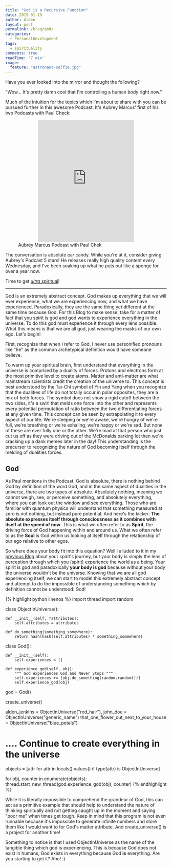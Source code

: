 ```yaml
---
title: "God is a Recursive Function"
date: 2019-01-19
author: Alden
layout: post
permalink: /blog/god/
categories:
  - PersonalDevelopment
tags:
  - spirituality
comments: true
readTime: '7 min'
image:
  feature: "astronaut-selfie.jpg"
---
```


Have you ever looked into the mirror and thought the following? 

"Wow... It's pretty damn cool that I'm controlling a human body
right now."

Much of the intuition for the topics which I'm about to share with you
can be pursued further in this awesome Podcast. It's Aubrey Marcus' first 
of his two Podcasts with Paul Check:

<figure>
<iframe style="margin:0px auto;display:block;" src="https://open.spotify.com/embed/episode/4FcYImor1QOkBYs1E4A2mH" width="300" height="380" frameborder="0" allowtransparency="true" allow="encrypted-media"></iframe>
   <figcaption>Aubrey Marcus Podcast with Paul Chek</figcaption>
</figure>


The conversation is absolute ear candy. While you're at it, consider giving
Aubrey's Podcast 5 stars! He
releases really high quality content every Wednesday, and I've been soaking up
what he puts out like a sponge for over a year now.

Time to get [_ultra_ spiritual](https://www.youtube.com/watch?v=1kDso5ElFRg)!

----

God is an extremely abstract concept. God makes up everything that we will
ever experience, what we are experiencing now, and what we have experienced.
Paradoxically, they are the same thing yet different at the same time because God.
For this Blog to make sense, take for a matter of fact that you spirit
is god and god wants to experience everything in the universe. To do this
god must experience it through every lens possible. What this means is that
we are all god, just wearing the masks of our own ego. Let's begin!

First, recognize that when I refer to God, I never use personified pronouns
like "he" as the common archetypical definition would have someone believe.

To warm up your spiritual brain, first understand that everything in the universe
is comprised by a duality of forces. Protons and electrons form at the most
primitive level to create atoms. Matter and anti-matter are what
mainstream scientists credit the creation of the universe to.
This concept is best understood by the Tai-Chi symbol of Yin and Yang
when you recognize that the dualities of life do not totally occur
in polar opposites, they are a mix of both forces. The symbol does not
show a rigid cutoff between the two sides, it's a swirl that melds
one force into the other and represents every potential permutation of
ratio between the two differentiating forces at any given time.
This concept can be seen by extrapolating it to every aspect of our life.
We're sleeping or we're awake, we're hungry of we're full, 
we're breathing or we're exhaling, we're happy or we're sad. But none
of these are ever fully one or the other.
We're mad at that person who just
cut us off as they were driving out of the McDonalds parking lot then
we're cracking up a dank memes later in the day! This understanding 
is the precursor to recognizing the nature of God becoming itself
through the melding of dualities forces.

## God
As Paul mentions in the Podcast, God is absolute, there is nothing behind
God by definition of the word God, and in the same
aspect of dualities in the universe,
there are two types of absolute. Absolutely nothing, meaning we cannot
weigh, see, or perceive something,
and absolutely everything, where you can look out the window and see everything.
Those who are familiar with quantum physics will understand that something measured
at zero is not nothing, but instead pure potential. And here's the kicker: __The absolute expresses
itself through consciousness as it combines with itself at the speed of now__.
This is what we often refer to as __Spirit__, the driving force of God
happening within and around us.
What we often refer to as the __Soul__ is God within us looking at itself
through the relationship of our ego relative to other egos. 

So where does your body fit into this equation? Well I alluded to it in my
[previous Blog]() about your spirit's journey, but your body is simply the
lens of perception through which you (spirit) experience the world
as a being. Your spirit is god and paradoxically __your body is god__
because without your body the universe wouldn't be the universe.
Knowing that we are all god experiencing itself,
we can start to model this extremely abstract concept and attempt to do
the impossible of understanding something which by definition cannot be
understood: God!

{% highlight python linenos %}
import thread
import random

class ObjectInUniverse():

    def __init__(self, *attributes):
        self.attributes = attributes

    def do_something(something_somewhere):
        return hash(hash(self.attributes) * something_somewhere)


class God():

    def __init__(self):
        self.experiences = []

    def experience_god(self, obj):
        """ God experiences God and Never Stops """
        self.experiences += [obj.do_something(random.random())]
        self.experience_god(obj)


god = God()

create_universe()

alden_jenkins = ObjectInUniverse("red_hair"),
john_doe = ObjectInUniverse("generic_name") 
that_one_flower_out_next_to_your_house = ObjectInUniverse("blue_petals")
# .... Continue to create everything in the universe

objects = [attr for attr in locals().values() if type(attr) is ObjectInUniverse]

for obj, counter in enumerate(objects):
    thread.start_new_thread(god.experience_god(obj), counter)
{% endhighlight %}


While it is literally impossible to comprehend the grandeur of God, 
this can act as a primitive example that
should help to understand the nature of thinking spiritually and 
not getting caught up in the moment and saying "poor me" when times
get tough.
Keep in mind that this program is not even runnable because it's impossible
to generate infinite
numbers and store them like I would want to for God's matter attribute. And
create_universe() is a project for another time!


Something to notice is that I used ObjectInUniverse as the
name of the tangible thing which god is experiencing. This is because
God does not exist in humans, God exists in everything because
God __is__ everything. Are you starting to get it? Aho! :)
